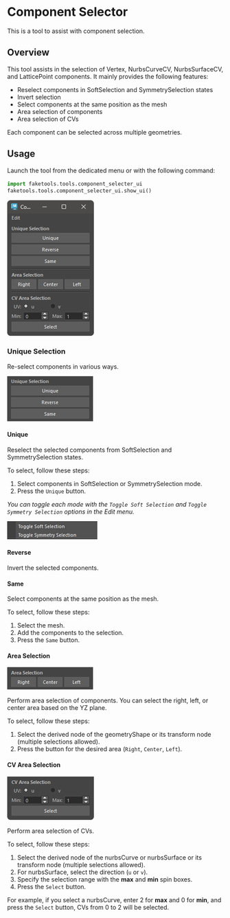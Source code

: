 # Component Selector

This is a tool to assist with component selection.

## Overview

This tool assists in the selection of Vertex, NurbsCurveCV, NurbsSurfaceCV, and LatticePoint components.
It mainly provides the following features:

- Reselect components in SoftSelection and SymmetrySelection states
- Invert selection
- Select components at the same position as the mesh
- Area selection of components
- Area selection of CVs

Each component can be selected across multiple geometries.

## Usage

Launch the tool from the dedicated menu or with the following command:

```python
import faketools.tools.component_selecter_ui
faketools.tools.component_selecter_ui.show_ui()
```

![image001](images/component_selecter/image001.png)

### Unique Selection

Re-select components in various ways.

![image002](images/component_selecter/image002.png)

#### Unique

Reselect the selected components from SoftSelection and SymmetrySelection states.

To select, follow these steps:

1. Select components in SoftSelection or SymmetrySelection mode.
2. Press the `Unique` button.

*You can toggle each mode with the `Toggle Soft Selection` and `Toggle Symmetry Selection` options in the Edit menu.*

![image005](images/component_selecter/image005.png)

#### Reverse

Invert the selected components.

#### Same

Select components at the same position as the mesh.

To select, follow these steps:

1. Select the mesh.
2. Add the components to the selection.
3. Press the `Same` button.

#### Area Selection

![image003](images/component_selecter/image003.png)

Perform area selection of components. You can select the right, left, or center area based on the YZ plane.

To select, follow these steps:

1. Select the derived node of the geometryShape or its transform node (multiple selections allowed).
2. Press the button for the desired area (`Right`, `Center`, `Left`).

#### CV Area Selection

![image004](images/component_selecter/image004.png)

Perform area selection of CVs.

To select, follow these steps:

1. Select the derived node of the nurbsCurve or nurbsSurface or its transform node (multiple selections allowed).
2. For nurbsSurface, select the direction (`u` or `v`).
3. Specify the selection range with the **max** and **min** spin boxes.
4. Press the `Select` button.

For example, if you select a nurbsCurve, enter 2 for **max** and 0 for **min**, and press the `Select` button, CVs from 0 to 2 will be selected.
